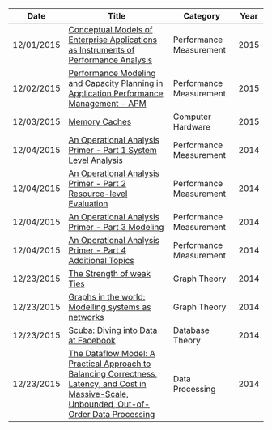 | Date       | Title         | Category  | Year  |
| ---------- |---------------| ----------|-------|
| 12/01/2015 | [Conceptual Models of Enterprise Applications as Instruments of Performance Analysis](http://www.cmg.org/publications/measureit/2015-2/measureit-issue-15-1/conceptual-models-enterprise-applications-instruments-performance-analysis/) | Performance Measurement| 2015
| 12/02/2015 | [Performance Modeling and Capacity Planning in Application Performance Management - APM ](http://www.cmg.org/publications/measureit/2015-2/measureit-issue-15-2/performance-modeling-capacity-planning-application-performance-management-apm/) | Performance Measurement | 2015
| 12/03/2015 | [Memory Caches ](http://www.cmg.org/publications/measureit/2015-2/measureit-issue-15-3/memory-caches/) | Computer Hardware | 2015
| 12/04/2015 | [An Operational Analysis Primer - Part 1 System Level Analysis](http://www.cmg.org/wp-content/uploads/2014/04/Operations_Analysis_-primer-part-1_Wilson.pdf) | Performance Measurement | 2014
| 12/04/2015 | [An Operational Analysis Primer - Part 2 Resource-level Evaluation ](http://www.cmg.org/publications/measureit/2014-2/measureit-14-3/operational-analysis-primer-part-2-resource-level-evaluation/) | Performance Measurement | 2014
| 12/04/2015 | [An Operational Analysis Primer - Part 3 Modeling ](http://www.cmg.org/publications/measureit/2014-2/measureit-issue-4-2014/operational-analysis-primer-part-3-modeling/) | Performance Measurement | 2014
| 12/04/2015 | [An Operational Analysis Primer - Part 4 Additional Topics ](http://www.cmg.org/publications/measureit/2014-2/measureit-issue-14-5/operational-analysis-primer-part-4-additional-topics/) | Performance Measurement | 2014
| 12/23/2015 | [The Strength of weak Ties ](https://sociology.stanford.edu/sites/default/files/publications/the_strength_of_weak_ties_and_exch_w-gans.pdf) | Graph Theory | 2014
| 12/23/2015 | [Graphs in the world: Modelling systems as networks ](http://radar.oreilly.com/2015/06/graphs-in-the-world-modeling-systems-as-networks.html) | Graph Theory | 2014
| 12/23/2015 | [Scuba: Diving into Data at Facebook](https://research.facebook.com/publications/456106467831449/scuba-diving-into-data-at-facebook/) | Database Theory | 2014
| 12/23/2015 | [The Dataflow Model: A Practical Approach to Balancing Correctness, Latency, and Cost in Massive-Scale, Unbounded, Out-of-Order Data Processing](http://static.googleusercontent.com/media/research.google.com/en//pubs/archive/43864.pdf) | Data Processing | 2014
